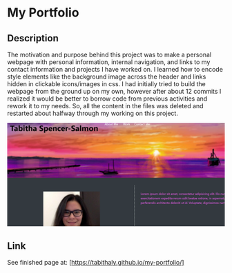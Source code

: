 # My Portfolio

## Description

The motivation and purpose behind this project was to make a personal webpage with personal information, internal navigation, and links to my contact information and projects I have worked on. I learned how to encode style elements like the background image across the header and links hidden in clickable icons/images in css. I had initially tried to build the webpage from the ground up on my own, however after about 12 commits I realized it would be better to borrow code from previous activities and rework it to my needs. So, all the content in the files was deleted and restarted about halfway through my working on this project. 

![The screenshot shows the header and large background imagae at the top of the page.](./assets/images/portfolio.png)
## Link
See finished page at:
[https://tabithaly.github.io/my-portfolio/]